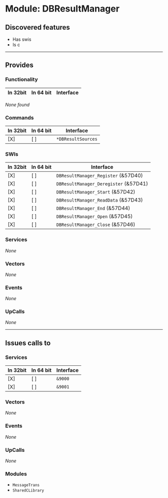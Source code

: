 # Module: DBResultManager

## Discovered features


* Has swis
* Is c

---

## Provides

### Functionality

| In 32bit | In 64 bit | Interface |
|----------|-----------|-----------|

*None found*

### Commands


| In 32bit | In 64 bit | Interface |
|----------|-----------|-----------|
| [X]      | [ ]       | `*DBResultSources` |


### SWIs


| In 32bit | In 64 bit | Interface |
|----------|-----------|-----------|
| [X]      | [ ]       | `DBResultManager_Register` (&57D40) |
| [X]      | [ ]       | `DBResultManager_Deregister` (&57D41) |
| [X]      | [ ]       | `DBResultManager_Start` (&57D42) |
| [X]      | [ ]       | `DBResultManager_ReadData` (&57D43) |
| [X]      | [ ]       | `DBResultManager_End` (&57D44) |
| [X]      | [ ]       | `DBResultManager_Open` (&57D45) |
| [X]      | [ ]       | `DBResultManager_Close` (&57D46) |


### Services


*None*


### Vectors


*None*


### Events


*None*


### UpCalls


*None*


---

## Issues calls to

### Services


| In 32bit | In 64 bit | Interface |
|----------|-----------|-----------|
| [X]      | [ ]       | `&9000` |
| [X]      | [ ]       | `&9001` |


### Vectors


*None*


### Events


*None*


### UpCalls


*None*


### Modules


* `MessageTrans`
* `SharedCLibrary`


